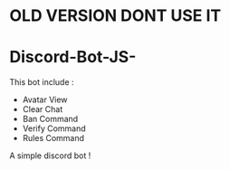 # OLD VERSION DONT USE IT
# Discord-Bot-JS-
This bot include : 

- Avatar View
- Clear Chat 
- Ban Command
- Verify Command
- Rules Command


A simple discord bot ! 
